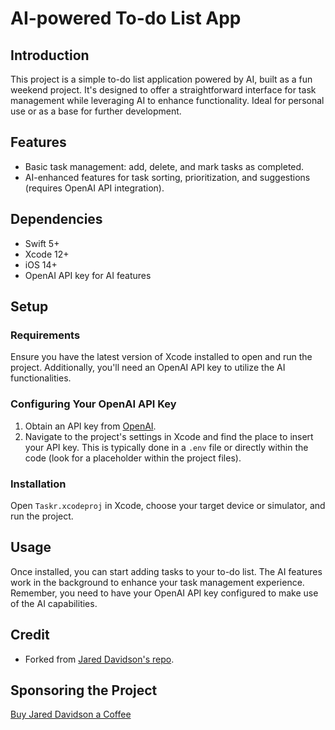 # AI-powered To-do List App

## Introduction
This project is a simple to-do list application powered by AI, built as a fun weekend project. It's designed to offer a straightforward interface for task management while leveraging AI to enhance functionality. Ideal for personal use or as a base for further development.

## Features
- Basic task management: add, delete, and mark tasks as completed.
- AI-enhanced features for task sorting, prioritization, and suggestions (requires OpenAI API integration).

## Dependencies
- Swift 5+
- Xcode 12+
- iOS 14+
- OpenAI API key for AI features

## Setup
### Requirements
Ensure you have the latest version of Xcode installed to open and run the project. Additionally, you'll need an OpenAI API key to utilize the AI functionalities.

### Configuring Your OpenAI API Key
1. Obtain an API key from [OpenAI](https://openai.com/).
2. Navigate to the project's settings in Xcode and find the place to insert your API key. This is typically done in a `.env` file or directly within the code (look for a placeholder within the project files).

### Installation
Open `Taskr.xcodeproj` in Xcode, choose your target device or simulator, and run the project.

## Usage
Once installed, you can start adding tasks to your to-do list. The AI features work in the background to enhance your task management experience. Remember, you need to have your OpenAI API key configured to make use of the AI capabilities.

## Credit
- Forked from [Jared Davidson's repo](https://github.com/Archetapp/OpenAITodoList).


## Sponsoring the Project
[Buy Jared Davidson a Coffee](https://www.buymeacoffee.com/archetapp)

